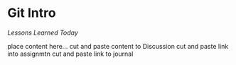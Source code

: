 # Git Intro

*Lessons Learned Today*





place content here...
cut and paste content to Discussion
cut and paste link into assignmtn
cut and paste link to journal 
